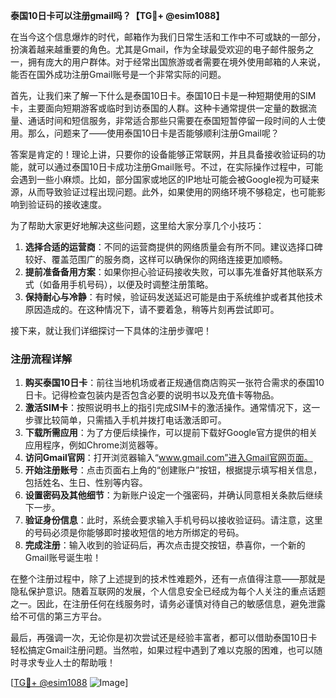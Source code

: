 **泰国10日卡可以注册gmail吗？【TG💪+ @esim1088】**

在当今这个信息爆炸的时代，邮箱作为我们日常生活和工作中不可或缺的一部分，扮演着越来越重要的角色。尤其是Gmail，作为全球最受欢迎的电子邮件服务之一，拥有庞大的用户群体。对于经常出国旅游或者需要在境外使用邮箱的人来说，能否在国外成功注册Gmail账号是一个非常实际的问题。

首先，让我们来了解一下什么是泰国10日卡。泰国10日卡是一种短期使用的SIM卡，主要面向短期游客或临时到访泰国的人群。这种卡通常提供一定量的数据流量、通话时间和短信服务，非常适合那些只需要在泰国短暂停留一段时间的人士使用。那么，问题来了——使用泰国10日卡是否能够顺利注册Gmail呢？

答案是肯定的！理论上讲，只要你的设备能够正常联网，并且具备接收验证码的功能，就可以通过泰国10日卡成功注册Gmail账号。不过，在实际操作过程中，可能会遇到一些小麻烦。比如，部分国家或地区的IP地址可能会被Google视为可疑来源，从而导致验证过程出现问题。此外，如果使用的网络环境不够稳定，也可能影响到验证码的接收速度。

为了帮助大家更好地解决这些问题，这里给大家分享几个小技巧：

1. **选择合适的运营商**：不同的运营商提供的网络质量会有所不同。建议选择口碑较好、覆盖范围广的服务商，这样可以确保你的网络连接更加顺畅。
2. **提前准备备用方案**：如果你担心验证码接收失败，可以事先准备好其他联系方式（如备用手机号码），以便及时调整注册策略。
3. **保持耐心与冷静**：有时候，验证码发送延迟可能是由于系统维护或者其他技术原因造成的。在这种情况下，请不要着急，稍等片刻再尝试即可。

接下来，就让我们详细探讨一下具体的注册步骤吧！

### 注册流程详解

1. **购买泰国10日卡**：前往当地机场或者正规通信商店购买一张符合需求的泰国10日卡。记得检查包装内是否包含必要的说明书以及充值卡等物品。
2. **激活SIM卡**：按照说明书上的指引完成SIM卡的激活操作。通常情况下，这一步骤比较简单，只需插入手机并拨打电话激活即可。
3. **下载所需应用**：为了方便后续操作，可以提前下载好Google官方提供的相关应用程序，例如Chrome浏览器等。
4. **访问Gmail官网**：打开浏览器输入“www.gmail.com”进入Gmail官网页面。
5. **开始注册账号**：点击页面右上角的“创建账户”按钮，根据提示填写相关信息，包括姓名、生日、性别等内容。
6. **设置密码及其他细节**：为新账户设定一个强密码，并确认同意相关条款后继续下一步。
7. **验证身份信息**：此时，系统会要求输入手机号码以接收验证码。请注意，这里的号码必须是你能够即时接收短信的地方所绑定的号码。
8. **完成注册**：输入收到的验证码后，再次点击提交按钮，恭喜你，一个新的Gmail账号诞生啦！

在整个注册过程中，除了上述提到的技术性难题外，还有一点值得注意——那就是隐私保护意识。随着互联网的发展，个人信息安全已经成为每个人关注的重点话题之一。因此，在注册任何在线服务时，请务必谨慎对待自己的敏感信息，避免泄露给不可信的第三方平台。

最后，再强调一次，无论你是初次尝试还是经验丰富者，都可以借助泰国10日卡轻松搞定Gmail注册问题。当然啦，如果过程中遇到了难以克服的困难，也可以随时寻求专业人士的帮助哦！

[[TG💪+ @esim1088](https://t.me/s/esim1088) ![Image](https://i.postimg.cc/4NQfJmqS/Snipaste-2025-05-13-00-14-12.png)]